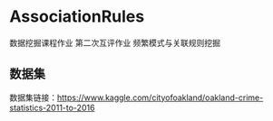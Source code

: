 # AssociationRules
数据挖掘课程作业
第二次互评作业 频繁模式与关联规则挖掘
## 数据集
数据集链接：https://www.kaggle.com/cityofoakland/oakland-crime-statistics-2011-to-2016
